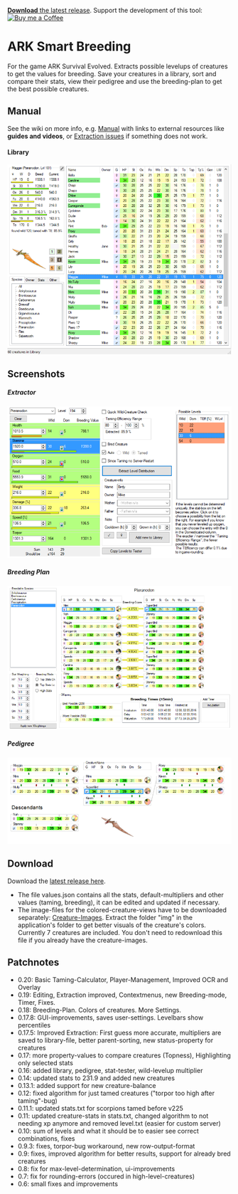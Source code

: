 [**Download** the latest release](https://github.com/cadon/ARKStatsExtractor/releases/latest). Support the development of this tool: [<img src="https://az743702.vo.msecnd.net/cdn/kofi2.png?v=a" alt="Buy me a Coffee" height="36">](https://ko-fi.com/826WMCII3B24)

# ARK Smart Breeding

For the game ARK Survival Evolved. Extracts possible levelups of creatures to get the values for breeding. Save your creatures in a library, sort and compare their stats, view their pedigree and use the breeding-plan to get the best possible creatures.

## Manual
See the wiki on more info, e.g. [Manual](https://github.com/cadon/ARKStatsExtractor/wiki/Manual) with links to external resources like **guides and videos**, or [Extraction issues](https://github.com/cadon/ARKStatsExtractor/wiki/Extraction-issues) if something does not work.


#### Library
[![Screenshot](img/library.png)](https://github.com/cadon/ARKStatsExtractor/releases/latest)

## Screenshots
##### Extractor
[![Screenshot](img/extractor.png)](https://github.com/cadon/ARKStatsExtractor/releases/latest)
##### Breeding Plan
[![Screenshot](img/breedingplan.png)](https://github.com/cadon/ARKStatsExtractor/releases/latest)
##### Pedigree
[![Screenshot](img/pedigree.png)](https://github.com/cadon/ARKStatsExtractor/releases/latest)

## Download
Download the [latest release here](https://github.com/cadon/ARKStatsExtractor/releases/latest).

* The file values.json contains all the stats, default-multipliers and other values (taming, breeding), it can be edited and updated if necessary.
* The image-files for the colored-creature-views have to be downloaded separately: [Creature-Images](https://github.com/cadon/ARKStatsExtractor/raw/master/images.zip). Extract the folder "img" in the application's folder to get better visuals of the creature's colors. Currently 7 creatures are included. You don't need to redownload this file if you already have the creature-images.

## Patchnotes
* 0.20: Basic Taming-Calculator, Player-Management, Improved OCR and Overlay
* 0.19: Editing, Extraction improved, Contextmenus, new Breeding-mode, Timer, Fixes.
* 0.18: Breeding-Plan. Colors of creatures. More Settings.
* 0.17.8: GUI-improvements, saves user-settings. Levelbars show percentiles
* 0.17.5: Improved Extraction: First guess more accurate, multipliers are saved to library-file, better parent-sorting, new status-property for creatures
* 0.17: more property-values to compare creatures (Topness), Highlighting only selected stats
* 0.16: added library, pedigree, stat-tester, wild-levelup multiplier
* 0.14: updated stats to 231.9 and added new creatures
* 0.13.1: added support for new creature-balance
* 0.12: fixed algorithm for just tamed creatures ("torpor too high after taming"-bug)
* 0.11.1: updated stats.txt for scorpions tamed before v225
* 0.11: updated creature-stats in stats.txt, changed algorithm to not needing xp anymore and removed level.txt (easier for custom server)
* 0.10: sum of levels and what it should be to easier see correct combinations, fixes
* 0.9.3: fixes, torpor-bug workaround, new row-output-format
* 0.9: fixes, improved algorithm for better results, support for already bred creatures
* 0.8: fix for max-level-determination, ui-improvements
* 0.7: fix for rounding-errors (occured in high-level-creatures)
* 0.6: small fixes and improvements
